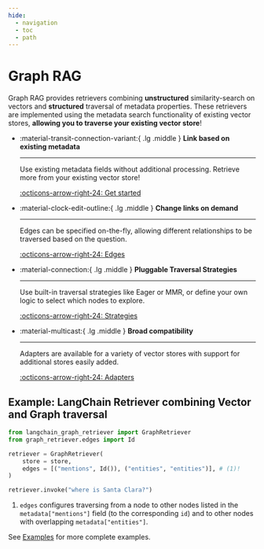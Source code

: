 ```yaml
---
hide:
  - navigation
  - toc
  - path
---
```


# Graph RAG

Graph RAG provides retrievers combining **unstructured** similarity-search on vectors and
**structured** traversal of metadata properties.
These retrievers are implemented using the metadata search functionality of existing vector stores, **allowing you to traverse your existing vector store**!

<div class="grid cards two" markdown>

-   :material-transit-connection-variant:{ .lg .middle } __Link based on existing metadata__

    ---

    Use existing metadata fields without additional processing.
    Retrieve more from your existing vector store!

    [:octicons-arrow-right-24: Get started](./guide/get-started.md)

-   :material-clock-edit-outline:{ .lg .middle } __Change links on demand__

    ---

    Edges can be specified on-the-fly, allowing different relationships to be traversed based on the question.

    [:octicons-arrow-right-24: Edges](./guide/edges.md)


-   :material-connection:{ .lg .middle } __Pluggable Traversal Strategies__

    ---

    Use built-in traversal strategies like Eager or MMR, or define your own logic to select which nodes to explore.

    [:octicons-arrow-right-24: Strategies](./guide/strategies.md)

-   :material-multicast:{ .lg .middle } __Broad compatibility__

    ---

    Adapters are available for a variety of vector stores with support for
    additional stores easily added.

    [:octicons-arrow-right-24: Adapters](./guide/adapters.md)
</div>

## Example: LangChain Retriever combining Vector and Graph traversal

```python
from langchain_graph_retriever import GraphRetriever
from graph_retriever.edges import Id

retriever = GraphRetriever(
    store = store,
    edges = [("mentions", Id()), ("entities", "entities")], # (1)!
)

retriever.invoke("where is Santa Clara?")
```

1. `edges` configures traversing from a node to other nodes listed in the `metadata["mentions"]` field (to the corresponding `id`) and to other nodes with overlapping `metadata["entities"]`.

See [Examples](examples/index.md) for more complete examples.